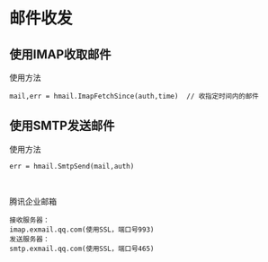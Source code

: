 # 邮件收发

## 使用IMAP收取邮件

使用方法

```
mail,err = hmail.ImapFetchSince(auth,time)  // 收指定时间内的邮件
```

## 使用SMTP发送邮件

使用方法

```
err = hmail.SmtpSend(mail,auth)
```

<br>

腾讯企业邮箱

```
接收服务器：    
imap.exmail.qq.com(使用SSL，端口号993)   
发送服务器：   
smtp.exmail.qq.com(使用SSL，端口号465)  
```
